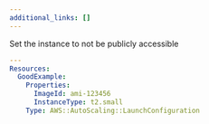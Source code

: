 ```yaml
---
additional_links: []
---
```


Set the instance to not be publicly accessible

```yaml
---
Resources:
  GoodExample:
    Properties:
      ImageId: ami-123456
      InstanceType: t2.small
    Type: AWS::AutoScaling::LaunchConfiguration
```
